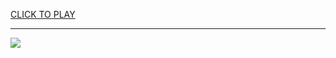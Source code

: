 
<a href="https://premium76.site?title=unblocked_games_flash_games&ref=13M">CLICK TO PLAY</a></h3>
<hr>

<a href="https://premium76.site?title=unblocked_games_flash_games&ref=13M"><img src="https://clearcache.store/games.png"></a>


